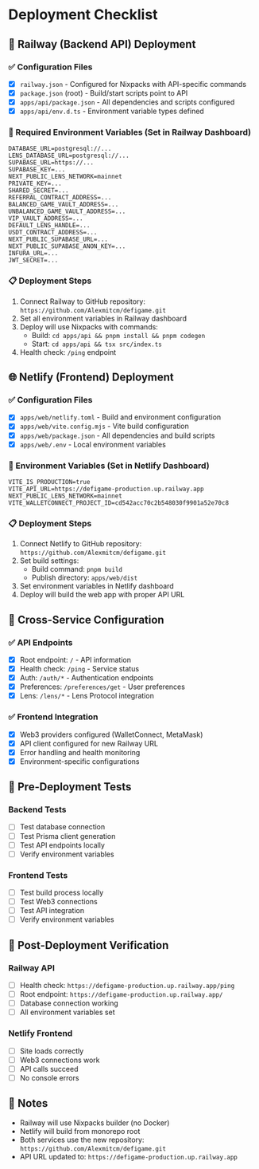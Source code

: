 # Deployment Checklist

## 🚀 Railway (Backend API) Deployment

### ✅ Configuration Files
- [x] `railway.json` - Configured for Nixpacks with API-specific commands
- [x] `package.json` (root) - Build/start scripts point to API
- [x] `apps/api/package.json` - All dependencies and scripts configured
- [x] `apps/api/env.d.ts` - Environment variable types defined

### 🔧 Required Environment Variables (Set in Railway Dashboard)
```
DATABASE_URL=postgresql://...
LENS_DATABASE_URL=postgresql://...
SUPABASE_URL=https://...
SUPABASE_KEY=...
NEXT_PUBLIC_LENS_NETWORK=mainnet
PRIVATE_KEY=...
SHARED_SECRET=...
REFERRAL_CONTRACT_ADDRESS=...
BALANCED_GAME_VAULT_ADDRESS=...
UNBALANCED_GAME_VAULT_ADDRESS=...
VIP_VAULT_ADDRESS=...
DEFAULT_LENS_HANDLE=...
USDT_CONTRACT_ADDRESS=...
NEXT_PUBLIC_SUPABASE_URL=...
NEXT_PUBLIC_SUPABASE_ANON_KEY=...
INFURA_URL=...
JWT_SECRET=...
```

### 📋 Deployment Steps
1. Connect Railway to GitHub repository: `https://github.com/Alexmitcm/defigame.git`
2. Set all environment variables in Railway dashboard
3. Deploy will use Nixpacks with commands:
   - Build: `cd apps/api && pnpm install && pnpm codegen`
   - Start: `cd apps/api && tsx src/index.ts`
4. Health check: `/ping` endpoint

## 🌐 Netlify (Frontend) Deployment

### ✅ Configuration Files
- [x] `apps/web/netlify.toml` - Build and environment configuration
- [x] `apps/web/vite.config.mjs` - Vite build configuration
- [x] `apps/web/package.json` - All dependencies and build scripts
- [x] `apps/web/.env` - Local environment variables

### 🔧 Environment Variables (Set in Netlify Dashboard)
```
VITE_IS_PRODUCTION=true
VITE_API_URL=https://defigame-production.up.railway.app
NEXT_PUBLIC_LENS_NETWORK=mainnet
VITE_WALLETCONNECT_PROJECT_ID=cd542acc70c2b548030f9901a52e70c8
```

### 📋 Deployment Steps
1. Connect Netlify to GitHub repository: `https://github.com/Alexmitcm/defigame.git`
2. Set build settings:
   - Build command: `pnpm build`
   - Publish directory: `apps/web/dist`
3. Set environment variables in Netlify dashboard
4. Deploy will build the web app with proper API URL

## 🔗 Cross-Service Configuration

### ✅ API Endpoints
- [x] Root endpoint: `/` - API information
- [x] Health check: `/ping` - Service status
- [x] Auth: `/auth/*` - Authentication endpoints
- [x] Preferences: `/preferences/get` - User preferences
- [x] Lens: `/lens/*` - Lens Protocol integration

### ✅ Frontend Integration
- [x] Web3 providers configured (WalletConnect, MetaMask)
- [x] API client configured for new Railway URL
- [x] Error handling and health monitoring
- [x] Environment-specific configurations

## 🧪 Pre-Deployment Tests

### Backend Tests
- [ ] Test database connection
- [ ] Test Prisma client generation
- [ ] Test API endpoints locally
- [ ] Verify environment variables

### Frontend Tests
- [ ] Test build process locally
- [ ] Test Web3 connections
- [ ] Test API integration
- [ ] Verify environment variables

## 🚨 Post-Deployment Verification

### Railway API
- [ ] Health check: `https://defigame-production.up.railway.app/ping`
- [ ] Root endpoint: `https://defigame-production.up.railway.app/`
- [ ] Database connection working
- [ ] All environment variables set

### Netlify Frontend
- [ ] Site loads correctly
- [ ] Web3 connections work
- [ ] API calls succeed
- [ ] No console errors

## 📝 Notes
- Railway will use Nixpacks builder (no Docker)
- Netlify will build from monorepo root
- Both services use the new repository: `https://github.com/Alexmitcm/defigame.git`
- API URL updated to: `https://defigame-production.up.railway.app`
